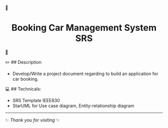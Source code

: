 :page_facing_up:<h1 align="center"> Booking Car Management System SRS </h1>:page_facing_up:

:pencil2: ## Description
- Develop/Write a project document regarding to build an application for car booking.

:computer: ## Technicals:
- SRS Template IEEE830
- StarUML for Use case diagram, Entity-relationship diagram

***

✨ *Thank you for visiting* ✨
